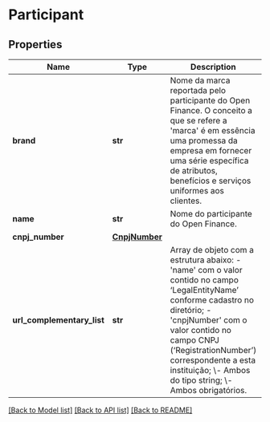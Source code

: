 # Participant

## Properties
Name | Type | Description | Notes
------------ | ------------- | ------------- | -------------
**brand** | **str** | Nome da marca reportada pelo participante do Open Finance. O conceito a que se refere a &#x27;marca&#x27; é em essência uma promessa da empresa em fornecer uma série específica de atributos, benefícios e serviços uniformes aos clientes. | 
**name** | **str** | Nome do participante do Open Finance. | 
**cnpj_number** | [**CnpjNumber**](CnpjNumber.md) |  | 
**url_complementary_list** | **str** | Array de objeto com a estrutura abaixo:  - &#x27;name&#x27; com o valor contido no campo ‘LegalEntityName’ conforme cadastro no diretório;  - &#x27;cnpjNumber&#x27; com o valor contido no campo CNPJ (‘RegistrationNumber’) correspondente a esta instituição;  \\- Ambos do tipo string;  \\- Ambos obrigatórios.   | [optional] 

[[Back to Model list]](../README.md#documentation-for-models) [[Back to API list]](../README.md#documentation-for-api-endpoints) [[Back to README]](../README.md)

